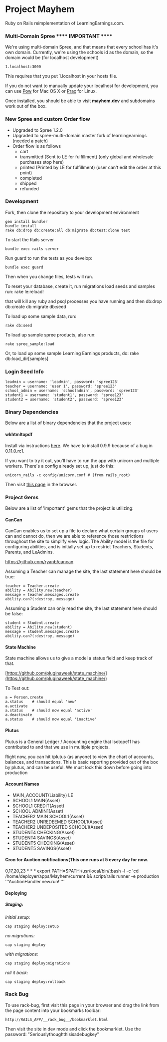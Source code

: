 Project Mayhem
=====

Ruby on Rails reimplementation of LearningEarnings.com.

### Multi-Domain Spree **** IMPORTANT ****

We're using multi-domain Spree, and that means that every school has it's own domain.
Currently, we're using the schools id as the domain, so the domain would be (for localhost development)

    1.localhost:3000

This requires that you put 1.localhost in your hosts file.

If you do not want to manually update your localhost for development, you can use [Pow](http://pow.cx) for Mac OS X or [Prax](https://github.com/ysbaddaden/prax) for Linux.

Once installed, you should be able to visit **mayhem.dev** and subdomains work out of the box.

### New Spree and custom Order flow
 * Upgraded to Spree 1.2.0
 * Upgraded to spree-multi-domain master fork of learningearnings (needed a patch)
 * Order flow is as follows
   * cart
   * transmitted (Sent to LE for fulfillment)  (only global and wholesale purchases stop here)
   * printed (Printed by LE for fulfillment) (user can't edit the order at this point)
   * completed
   * shipped
   * refunded


### Development
Fork, then clone the repository to your development environment

    gem install bundler
    bundle install
    rake db:drop db:create:all db:migrate db:test:clone test

To start the Rails server

    bundle exec rails server

Run guard to run the tests as you develop:

    bundle exec guard

Then when you change files, tests will run.

To reset your database, create it, run migrations load seeds and samples run:
    rake le:reload!

that will kill any ruby and psql processes you have running and then db:drop db:create db:migrate db:seed

To load up some sample data, run:

    rake db:seed

To load up sample spree products, also run:

    rake spree_sample:load

Or, to load up some sample Learning Earnings products, do:
    rake db:load_dir[samples]

### Login Seed Info
    leadmin = username: 'leadmin', password: 'spree123'
    teacher = username: 'user 1', password: 'spree123'
    school_admin = username: 'schooladmin', password: 'spree123'
    student1 = username: 'student1', password: 'spree123'
    student2 = username: 'student2', password: 'spree123'

### Binary Dependencies
Below are a list of binary dependencies that the project uses:

#### wkhtmltopdf
Install via instructions [here](https://github.com/pdfkit/pdfkit/wiki/Installing-WKHTMLTOPDF).  We have to install 0.9.9 because of a bug in 0.11.0.rc1.

If you want to try it out, you'll have to run the app with unicorn and multiple workers.  There's a config already set up, just do this:

    unicorn_rails -c config/unicorn.conf # (from rails_root)

Then visit [this page](http://localhost:8080/pages/pdf.pdf) in the browser.


### Project Gems
Below are a list of 'important' gems that the project is utilizing:

#### CanCan
CanCan enables us to set up a file to declare what certain groups of users can and cannot do, then we are able to reference those restrictions throughout the site to simplify view logic. The Ability model is the file for configuring abilities, and is initially set up to restrict Teachers, Students, Parents, and LeAdmins.

https://github.com/ryanb/cancan

Assuming a Teacher can manage the site, the last statement here should be true:

    teacher = Teacher.create
    ability = Ability.new(teacher)
    message = teacher.messages.create
    ability.can?(:destroy, message)

Assuming a Student can only read the site, the last statement here should be false:

    student = Student.create
    ability = Ability.new(student)
    message = student.messages.create
    ability.can?(:destroy, message)

#### State Machine
State machine allows us to give a model a status field and keep track of that.

[https://github.com/pluginaweek/state_machine/](https://github.com/pluginaweek/state_machine/)

To Test out:

    a = Person.create
    a.status    # should equal 'new'
    a.activate
    a.status    # should now equal 'active'
    a.deactivate
    a.status    # should now equal 'inactive'

#### Plutus
Plutus is a General Ledger / Accounting engine that Isotope11 has contributed to and that we use in multiple projects.

Right now, you can hit /plutus (as anyone) to view the chart of accounts, balances, and transactions.  This is basic reporting provided out of the box by plutus, and can be useful.  We must lock this down before going into production

#### Account Names
* MAIN\_ACCOUNT(Liability)
  LE
* SCHOOL1 MAIN(Asset)
* SCHOOL1 CREDIT(Asset)
* SCHOOL ADMIN1(Asset)
* TEACHER2 MAIN SCHOOL1(Asset)
* TEACHER2 UNREDEEMED SCHOOL1(Asset)
* TEACHER2 UNDEPOSITED SCHOOL1(Asset)
* STUDENT4 CHECKING(Asset)
* STUDENT4 SAVINGS(Asset)
* STUDENT5 CHECKING(Asset)
* STUDENT5 SAVINGS(Asset)

#### Cron for Auction notifications(This one runs at 5 every day for now.
0,17,20,23 * * * export PATH=$PATH:/usr/local/bin/;bash -l -c 'cd /home/deployer/apps/Mayhem/current && script/rails runner -e production '\''AuctionHandler.new.run!'\'''

#### Deploying

##### Staging:

_initial setup:_

    cap staging deploy:setup

_no migrations:_

    cap staging deploy

_with migrations:_

    cap staging deploy:migrations

_roll it back:_

    cap staging deploy:rollback

### Rack Bug
To use rack-bug, first visit this page in your browser and drag the link from
the page content into your bookmarks toolbar:

    http://RAILS_APP/__rack_bug__/bookmarklet.html

Then visit the site in dev mode and click the bookmarklet.  Use the password: "Seriouslythoughthisisadebugkey"
